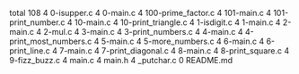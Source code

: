 total 108
4 0-isupper.c
4 0-main.c
4 100-prime_factor.c
4 101-main.c
4 101-print_number.c
4 10-main.c
4 10-print_triangle.c
4 1-isdigit.c
4 1-main.c
4 2-main.c
4 2-mul.c
4 3-main.c
4 3-print_numbers.c
4 4-main.c
4 4-print_most_numbers.c
4 5-main.c
4 5-more_numbers.c
4 6-main.c
4 6-print_line.c
4 7-main.c
4 7-print_diagonal.c
4 8-main.c
4 8-print_square.c
4 9-fizz_buzz.c
4 main.c
4 main.h
4 _putchar.c
0 README.md

